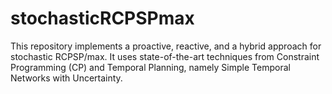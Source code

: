 # stochasticRCPSPmax
This repository implements a proactive, reactive, and a hybrid approach for stochastic RCPSP/max. It uses state-of-the-art techniques from Constraint Programming (CP) and Temporal Planning, namely Simple Temporal Networks with Uncertainty.  
